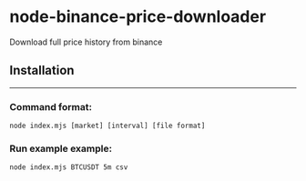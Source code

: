 # node-binance-price-downloader

Download full price history from binance

## Installation

---

### Command format:

    node index.mjs [market] [interval] [file format]

### Run example example:

    node index.mjs BTCUSDT 5m csv
